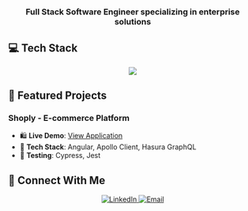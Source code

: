 <h3 align="center">Full Stack Software Engineer specializing in enterprise solutions</h3>

## 💻 Tech Stack
<p align="center">
  <img src="https://skillicons.dev/icons?i=java,spring,python,angular,react,nextjs,typescript,mongodb,mysql,postgresql,docker,kubernetes,golang" />
</p>

## 🚀 Featured Projects

### Shoply - E-commerce Platform

- 🛍️ **Live Demo**: [View Application](https://ecommerce-app-angular.netlify.app/)
- 🔧 **Tech Stack**: Angular, Apollo Client, Hasura GraphQL
- 🧪 **Testing**: Cypress, Jest

## 🤝 Connect With Me

<p align="center">
  <a href="https://www.linkedin.com/in/lukagolubovic/">
    <img src="https://img.shields.io/badge/LinkedIn-0A66C2?style=for-the-badge&logo=linkedin&logoColor=white" alt="LinkedIn" />
  </a>
  <a href="mailto:luka_golubovic@yahoo.com">
    <img src="https://img.shields.io/badge/Email-D14836?style=for-the-badge&logo=gmail&logoColor=white" alt="Email" />
  </a>
</p>
